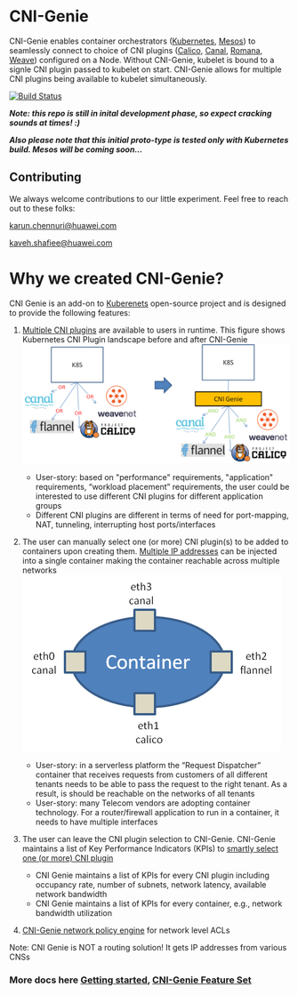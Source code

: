 # CNI-Genie

CNI-Genie enables container orchestrators ([Kubernetes](https://github.com/kubernetes/kubernetes), [Mesos](https://mesosphere.com/)) to seamlessly connect to choice of CNI plugins ([Calico](https://github.com/projectcalico/calico), [Canal](https://github.com/projectcalico/canal), [Romana](https://github.com/romana/romana), [Weave](https://github.com/weaveworks/weave)) configured on a Node. Without CNI-Genie, kubelet is bound to a signle CNI plugin passed to kubelet on start. CNI-Genie allows for multiple CNI plugins being available to kubelet simultaneously. 

[![Build Status](https://travis-ci.org/Huawei-PaaS/CNI-Genie.svg)](https://travis-ci.org/Huawei-PaaS/CNI-Genie)

***Note: this repo is still in inital development phase, so expect cracking sounds at times! :)***

***Also please note that this initial proto-type is tested only with Kubernetes build. Mesos will be coming soon...***

## Contributing
We always welcome contributions to our little experiment. 
Feel free to reach out to these folks:

karun.chennuri@huawei.com

kaveh.shafiee@huawei.com

# Why we created CNI-Genie?

CNI Genie is an add-on to [Kuberenets](https://github.com/kubernetes/kubernetes) open-source project and is designed to provide the following features:

1. [Multiple CNI plugins](docs/multiple-cni-plugins/README.md) are available to users in runtime. This figure shows Kubernetes CNI Plugin landscape before and after CNI-Genie
   ![image](docs/multiple-cni-plugins/what-cni-genie.png)
    - User-story: based on "performance" requirements, "application" requirements, “workload placement” requirements, the user could be interested to use different CNI plugins for different application groups
    - Different CNI plugins are different in terms of need for port-mapping, NAT, tunneling, interrupting host ports/interfaces

2. The user can manually select one (or more) CNI plugin(s) to be added to containers upon creating them. [Multiple IP addresses](docs/multiple-ips/README.md) can be injected into a single container making the container reachable across multiple networks
   ![image](docs/multiple-ips/multi-interface.png)
    - User-story: in a serverless platform the “Request Dispatcher” container that receives requests from customers of all different tenants needs to be able to pass the request to the right tenant. As a result, is should be reachable on the networks of all tenants
    - User-story: many Telecom vendors are adopting container technology. For a router/firewall application to run in a container, it needs to have multiple interfaces

3. The user can leave the CNI plugin selection to CNI-Genie. CNI-Genie maintains a list of Key Performance Indicators (KPIs) to [smartly select one (or more) CNI plugin](docs/smart-cni-genie/README.md)
    - CNI Genie maintains a list of KPIs for every CNI plugin including occupancy rate, number of subnets, network latency, available network bandwidth    
    - CNI Genie maintains a list of KPIs for every container, e.g., network bandwidth utilization

4. [CNI-Genie network policy engine](docs/network-policy/README.md) for network level ACLs

Note: CNI Genie is NOT a routing solution! It gets IP addresses from various CNSs

### More docs here [Getting started](docs/GettingStarted.md), [CNI-Genie Feature Set](docs/CNIGenieFeatureSet.md)

